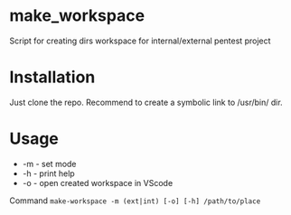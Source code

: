 # make_workspace
Script for creating dirs workspace for internal/external pentest project

# Installation 
Just clone the repo.
Recommend to create a symbolic link to /usr/bin/ dir.

# Usage 
- -m  - set mode
- -h  - print help
- -o  - open created workspace in VScode
  
Command
```make-workspace -m (ext|int) [-o] [-h] /path/to/place```
